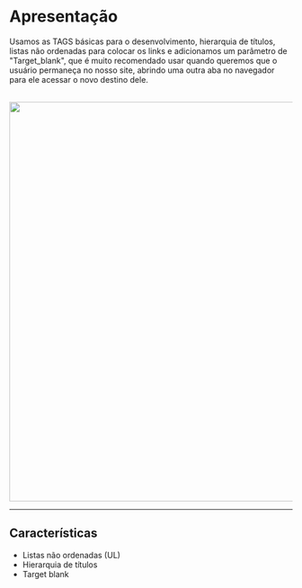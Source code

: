 # Apresentação

<p>
  Usamos as TAGS básicas para o desenvolvimento, hierarquia de títulos, listas não ordenadas para colocar os links e adicionamos um parâmetro de "Target_blank", que 
  é muito recomendado usar quando queremos que o usuário permaneça no nosso site, abrindo uma outra aba no navegador para ele acessar o novo destino dele.
</p>
<br>
<div align="center">
<img width="734" height="711px" src="https://github.com/franssa01/Cursos/blob/main/Curso%20em%20V%C3%ADdeo/HTML5%20e%20CSS3/Challenges/Challenges/ch001%20Apresenta%C3%A7ao/apresenta%C3%A7ao.gif"/>
</div>

<hr>

## Características

+ Listas não ordenadas (UL)
+ Hierarquia de títulos
+ Target blank
